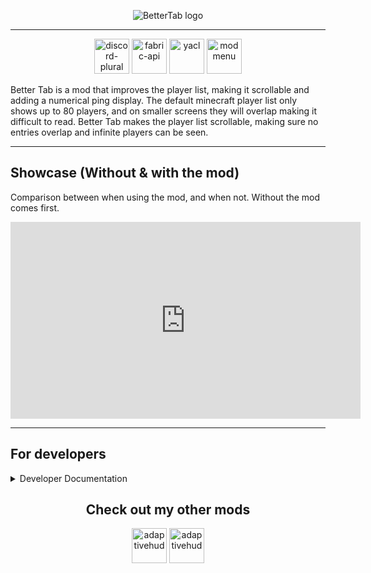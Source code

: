 <center>

![BetterTab logo](https://cdn.modrinth.com/data/cached_images/df2a8480033b27d741794e79a200d64611ce0e47.png)

---

[<img alt="discord-plural" height="56" src="https://cdn.jsdelivr.net/npm/@intergrav/devins-badges@3/assets/cozy/social/discord-plural_64h.png">](https://discord.gg/tqn38v6w7k)
[<img alt="fabric-api" height="56" src="https://cdn.jsdelivr.net/npm/@intergrav/devins-badges@3/assets/cozy/requires/fabric-api_64h.png">](https://modrinth.com/mod/fabric-api)
[<img alt="yacl" height="56" src="https://i.ibb.co/HTLrwVft/cozy-64h-1.png" alt="cozy-64h-1">](https://modrinth.com/mod/yacl)
[<img alt="modmenu" height="56" src="https://i.postimg.cc/MTv30Q1c/cozy-64h.png">](https://modrinth.com/mod/modmenu)

</center>

Better Tab is a mod that improves the player list, making it scrollable and adding a numerical ping display. The default minecraft player list only shows up to 80 players, and on smaller screens they will overlap making it difficult to read. Better Tab makes the player list scrollable, making sure no entries overlap and infinite players can be seen.

---

## Showcase (Without & with the mod)
Comparison between when using the mod, and when not. Without the mod comes first.
<iframe width="560" height="315" src="https://www.youtube-nocookie.com/embed/_1Sxm7B5l-Q" title="YouTube video player" frameborder="0" allow="accelerometer; autoplay; clipboard-write; encrypted-media; gyroscope; picture-in-picture; web-share" allowfullscreen></iframe>

---

## For developers

<details>
<summary>Developer Documentation</summary>
BetterTab also includes a "library" that can help you render icons next to a player on the player list.

This could for example be useful if you want to have a synced logo for everyone using your mod or modpack. BetterTab can then help you with the rendering part.

To insert a badge, simply register a badge provider, and insert your icons into the badge array. This could look like this:
```java
import static tab.bettertab.tabList.BadgeManager.registerBadgeProvider;

public class MyMod implements ModInitializer {
    @Override
    public void onInitialize() {
        // You can easily add your own badges by registering a provider like the following example.
        registerBadgeProvider((player, badgeList) -> {
            if (player.getProfile().getName().equals("Fy17")) {
                badgeList.add(Identifier.of("myMod", "textures/gui/example.png"));
            }
        });
    }
}
```
</details>

<center>

## Check out my other mods

[<img alt="adaptivehud" height="56" src="https://i.ibb.co/wrB80v6Q/compact-46h.png">](https://modrinth.com/mod/adaptivehud)
[<img alt="adaptivehud" height="56" src="https://i.ibb.co/JRvKxsZP/compact-46h-1.png">](https://modrinth.com/mod/anti-item-break)
</center>